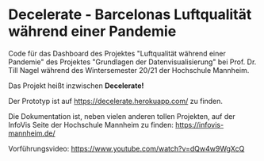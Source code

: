 # Decelerate - Barcelonas Luftqualität während einer Pandemie
Code für das Dashboard des Projektes "Luftqualität während einer Pandemie" des Projektes "Grundlagen der Datenvisualisierung" bei Prof. Dr. Till Nagel während des Wintersemester 20/21 der Hochschule Mannheim.

Das Projekt heißt inzwischen **Decelerate!**

Der Prototyp ist auf https://decelerate.herokuapp.com/ zu finden.

Die Dokumentation ist, neben vielen anderen tollen Projekten, auf der InfoVis Seite der Hochschule Mannheim zu finden: https://infovis-mannheim.de/

Vorführungsvideo: https://www.youtube.com/watch?v=dQw4w9WgXcQ
